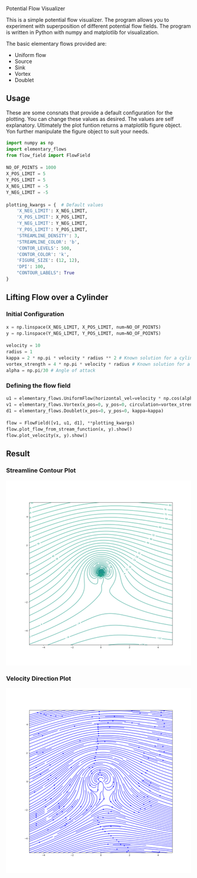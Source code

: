 Potential Flow Visualizer

This is a simple potential flow visualizer. The program allows you to experiment with superposition of different potential flow fields. The program is written in Python with numpy and matplotlib for visualization.

The basic elementary flows provided are:

- Uniform flow
- Source
- Sink
- Vortex
- Doublet

## Usage
These are some consnats that provide a default configuration for the plotting. You can change these values as desired. The values are self explanatory.
Ultimately the plot funtion returns a matplotlib figure object. Yon further manipulate the figure object to suit your needs.
```python
import numpy as np
import elementary_flows
from flow_field import FlowField

NO_OF_POINTS = 1000
X_POS_LIMIT = 5
Y_POS_LIMIT = 5
X_NEG_LIMIT = -5
Y_NEG_LIMIT = -5

plotting_kwargs = {  # Default values
    'X_NEG_LIMIT': X_NEG_LIMIT,
    'X_POS_LIMIT': X_POS_LIMIT,
    'Y_NEG_LIMIT': Y_NEG_LIMIT,
    'Y_POS_LIMIT': Y_POS_LIMIT,
    'STREAMLINE_DENSITY': 3,
    'STREAMLINE_COLOR': 'b',
    'CONTOR_LEVELS': 500,
    'CONTOR_COLOR': 'k',
    'FIGURE_SIZE': (12, 12),
    'DPI': 100,
    "CONTOUR_LABELS": True
}
```
## Lifting Flow over a Cylinder
### Initial Configuration
```python
x = np.linspace(X_NEG_LIMIT, X_POS_LIMIT, num=NO_OF_POINTS)
y = np.linspace(Y_NEG_LIMIT, Y_POS_LIMIT, num=NO_OF_POINTS)

velocity = 10
radius = 1
kappa = 2 * np.pi * velocity * radius ** 2 # Known solution for a cylinder
vortex_strength = 4 * np.pi * velocity * radius # Known solution for a cylinder
alpha = np.pi/30 # Angle of attack
```

### Defining the flow field
```python
u1 = elementary_flows.UniformFlow(horizontal_vel=velocity * np.cos(alpha), vertical_vel=velocity * np.sin(alpha))
v1 = elementary_flows.Vortex(x_pos=0, y_pos=0, circulation=vortex_strength)
d1 = elementary_flows.Doublet(x_pos=0, y_pos=0, kappa=kappa)

flow = FlowField([v1, u1, d1], **plotting_kwargs)
flow.plot_flow_from_stream_function(x, y).show()
flow.plot_velocity(x, y).show()
```

## Result
### Streamline Contour Plot
![img.png](ContorPlot.png)

### Velocity Direction Plot
![img.png](Velocity.png)